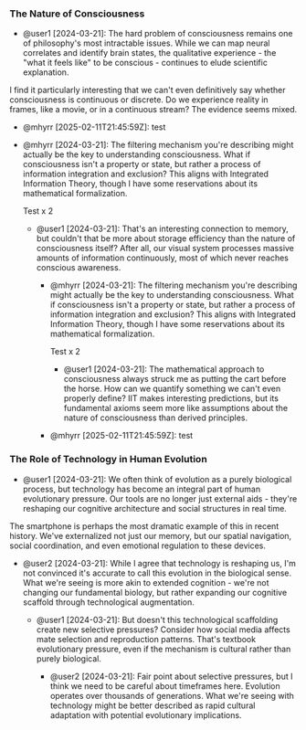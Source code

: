 ### The Nature of Consciousness

- @user1 [2024-03-21]: The hard problem of consciousness remains one of philosophy's most intractable issues. While we can map neural correlates and identify brain states, the qualitative experience - the "what it feels like" to be conscious - continues to elude scientific explanation.

I find it particularly interesting that we can't even definitively say whether consciousness is continuous or discrete. Do we experience reality in frames, like a movie, or in a continuous stream? The evidence seems mixed.



  - @mhyrr [2025-02-11T21:45:59Z]: test

- @mhyrr [2024-03-21]: The filtering mechanism you're describing might actually be the key to understanding consciousness. What if consciousness isn't a property or state, but rather a process of information integration and exclusion? This aligns with Integrated Information Theory, though I have some reservations about its mathematical formalization.
  
  Test x 2
  - @user1 [2024-03-21]: That's an interesting connection to memory, but couldn't that be more about storage efficiency than the nature of consciousness itself? After all, our visual system processes massive amounts of information continuously, most of which never reaches conscious awareness.

    - @mhyrr [2024-03-21]: The filtering mechanism you're describing might actually be the key to understanding consciousness. What if consciousness isn't a property or state, but rather a process of information integration and exclusion? This aligns with Integrated Information Theory, though I have some reservations about its mathematical formalization.
      
      Test x 2
      - @user1 [2024-03-21]: The mathematical approach to consciousness always struck me as putting the cart before the horse. How can we quantify something we can't even properly define? IIT makes interesting predictions, but its fundamental axioms seem more like assumptions about the nature of consciousness than derived principles.



    - @mhyrr [2025-02-11T21:45:59Z]: test

### The Role of Technology in Human Evolution

- @user1 [2024-03-21]: We often think of evolution as a purely biological process, but technology has become an integral part of human evolutionary pressure. Our tools are no longer just external aids - they're reshaping our cognitive architecture and social structures in real time.

The smartphone is perhaps the most dramatic example of this in recent history. We've externalized not just our memory, but our spatial navigation, social coordination, and even emotional regulation to these devices.

- @user2 [2024-03-21]: While I agree that technology is reshaping us, I'm not convinced it's accurate to call this evolution in the biological sense. What we're seeing is more akin to extended cognition - we're not changing our fundamental biology, but rather expanding our cognitive scaffold through technological augmentation.

  - @user1 [2024-03-21]: But doesn't this technological scaffolding create new selective pressures? Consider how social media affects mate selection and reproduction patterns. That's textbook evolutionary pressure, even if the mechanism is cultural rather than purely biological.

    - @user2 [2024-03-21]: Fair point about selective pressures, but I think we need to be careful about timeframes here. Evolution operates over thousands of generations. What we're seeing with technology might be better described as rapid cultural adaptation with potential evolutionary implications.
